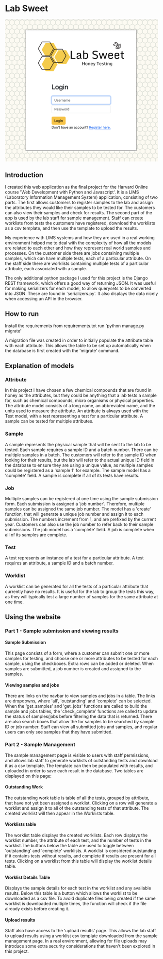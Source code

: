 # Lab Sweet

![Login Page](LabSweetUser/static/Login2.png)

## Introduction
I created this web application as the final project for the Harvard Online course 'Web Development with Python and Javascript'. It is a LIMS (Laboratory Information Management System) application, consisting of two parts. The first allows customers to register samples to the lab and assign the attributes they would like their samples to be tested for. The customers can also view their samples and check for results. The second part of the app is used by the lab staff for sample management. Staff can create worklists from tests the customers have registered, download the worklists as a csv template, and then use the template to upload the results. 

My experience with LIMS systems and how they are used in a real working environment helped me to deal with the complexity of how all the models are related to each other and how they represent real world samples and processes. On the customer side there are jobs containing multiple samples, which can have multiple tests, each of a particular attribute. On the staff side there are worklists containing multiple tests of a particular attribute, each associated with a sample.

The only additional python package I used for this project is the Django REST framework, which offers a good way of returning JSON. It was useful for making serializers for each model, to allow querysets to be converted into JSON. These are found in 'serializers.py'. It also displays the data nicely when accessing an API in the browser.


## How to run
Install the requirements from requirements.txt
run 'python manage.py migrate'

A migration file was created in order to initially populate the attribute table with each attribute. This allows the table to be set up automatically when the database is first created with the 'migrate' command.

## Explanation of models
### Attribute
In this project I have chosen a few chemical compounds that are found in honey as the attributes, but they could be anything that a lab tests a sample for, such as chemical compounds, micro organisms or physical properties. The attribute model consists of a long name, an abbreviated name, and the units used to measure the attribute. An attribute is always used with the Test model, with a test representing a test for a particular attribute. A sample can be tested for multiple attributes.

### Sample
A sample represents the physical sample that will be sent to the lab to be tested. Each sample requires a sample ID and a batch number. There can be multiple samples in a batch. The customers will refer to the sample ID when looking for their results, but the lab will refer to the actual unique ID field in the database to ensure they are using a unique value, as multiple samples could be registered as a 'sample 1' for example. The sample model has a 'complete' field. A sample is complete if all of its tests have results.

### Job
Multiple samples can be registered at one time using the sample submission form. Each submission is assigned a 'job number'. Therefore, multiple samples can be assigned the same job number. The model has a 'create' function, that will generate a unique job number and assign it to each submission. The numbers increment from 1, and are prefixed by the current year. Customers can also use the job number to refer back to their sample submissions. The job model has a 'complete' field. A job is complete when all of its samples are complete.

### Test
A test represents an instance of a test for a particular attribute. A test requires an attribute, a sample ID and a batch number.

### Worklist
A worklist can be generated for all the tests of a particular attribute that currently have no results. It is useful for the lab to group the tests this way, as they will typically test a large number of samples for the same attribute at one time.


## Using the website
### Part 1 - Sample submission and viewing results
#### Sample Submission 
This page consists of a form, where a customer can submit one or more samples for testing, and choose one or more attributes to be tested for each sample, using the checkboxes. Extra rows can be added or deleted. When samples are submitted, a job number is created and assigned to the samples.

#### Viewing samples and jobs
There are links on the navbar to view samples and jobs in a table. The links are dropdowns, where 'all', 'outstanding' and 'complete' can be selected. When the 'get_samples' and 'get_jobs' functions are called to build the sample and jobs tables, the 'check_complete' functions are called to update the status of samples/jobs before filtering the data that is returned. There are also search boxes that allow the for samples to be searched by sample ID or job number.
Staff can view all submitted jobs and samples, and regular users can only see samples that they have submitted.


### Part 2 - Sample Management
The sample management page is visible to users with staff permissions, and allows lab staff to generate worklists of outstanding tests and download it as a csv template. The template can then be populated with results, and uploaded in order to save each result in the database. Two tables are displayed on this page:

#### Outstanding Work
The outstanding work table is table of all the tests, grouped by attribute, that have not yet been assigned a worklist. Clicking on a row will generate a worklist and assign it to all of the outstanding tests of that attribute. The created worklist will then appear in the Worklists table.

#### Worklists table
The worklist table displays the created worklists. Each row displays the worklist number, the attribute of each test, and the number of tests in the worklist.The buttons below the table are used to toggle between 'outstanding' and 'complete' worklists. A worklist is considered outstanding if it contains tests without results, and complete if results are present for all tests. 
Clicking on a worklist from this table will display the worklist details table.

#### Worklist Details Table
Displays the sample details for each test in the worklist and any available results. Below this table is a button which allows the worklist to be downloaded as a csv file. To avoid duplicate files being created if the same worklist is downloaded multiple times, the function will check if the file already exists before creating it.

#### Upload results
Staff also have access to the 'upload results' page. This allows the lab staff to upload results using a worklist csv template downloaded from the sample management page. In a real environment, allowing for file uploads may introduce some extra security considerations that haven't been explored in this project.
